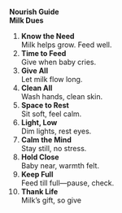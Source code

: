 **Nourish Guide**  
**Milk Dues**

1. **Know the Need**  
Milk helps grow. Feed well.  
2. **Time to Feed**  
Give when baby cries.  
3. **Give All**  
Let milk flow long.  
4. **Clean All**  
Wash hands, clean skin.  
5. **Space to Rest**  
Sit soft, feel calm.  
6. **Light, Low**  
Dim lights, rest eyes.  
7. **Calm the Mind**  
Stay still, no stress.  
8. **Hold Close**  
Baby near, warmth felt.  
9. **Keep Full**  
Feed till full—pause, check.  
10. **Thank Life**  
Milk’s gift, so give
